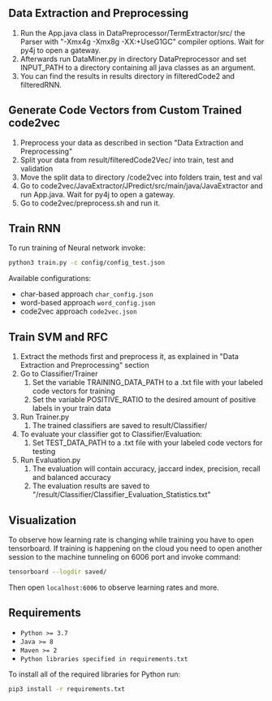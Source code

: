 ## Data Extraction and Preprocessing

1. Run  the App.java class in DataPreprocessor/TermExtractor/src/ the Parser with "-Xmx4g -Xmx8g -XX:+UseG1GC" compiler options. Wait for py4j to open a gateway.
2. Afterwards run DataMiner.py in directory DataPreprocessor and set INPUT_PATH to a directory containing all java classes as an argument.
3. You can find the results in results directory in filteredCode2 and filteredRNN.


## Generate Code Vectors from Custom Trained code2vec

1. Preprocess your data as described in section "Data Extraction and Preprocessing"
2. Split your data from result/filteredCode2Vec/ into train, test and validation
3. Move the split data to directory /code2vec into folders train, test and val
4. Go to code2vec/JavaExtractor/JPredict/src/main/java/JavaExtractor and run App.java. Wait for py4j to open a gateway.
5. Go to code2vec/preprocess.sh and run it.


## Train RNN

To run training of Neural network invoke:

```bash
python3 train.py -c config/config_test.json

```

Available configurations:
- char-based approach `char_config.json`
- word-based approach `word_config.json`
- code2vec approach  `code2vec.json`


## Train SVM and RFC

1. Extract the methods first and preprocess it, as explained in "Data Extraction and Preprocessing" section
2. Go to Classifier/Trainer
   1. Set the variable TRAINING_DATA_PATH to a .txt file with your labeled code vectors for training
   2. Set the variable POSITIVE_RATIO to the desired amount of positive labels in your train data
3. Run Trainer.py
   1. The trained classifiers are saved to result/Classifier/
4. To evaluate your classifier got to Classifier/Evaluation:
   1. Set TEST_DATA_PATH to a .txt file with your labeled code vectors for testing
5. Run Evaluation.py
   1. The evaluation will contain accuracy, jaccard index, precision, recall and balanced accuracy
   2. The evaluation results are saved to "/result/Classifier/Classifier_Evaluation_Statistics.txt"

   
## Visualization

To observe how learning rate is changing while training you have to open tensorboard. If training is happening 
on the cloud you need to open another session to the machine tunneling on 6006 port and invoke command:
```bash
tensorboard --logdir saved/
```
Then open `localhost:6006` to observe learning rates and more.  


## Requirements

- `Python >= 3.7`
- `Java >= 8`
- `Maven >= 2`
- `Python libraries specified in requirements.txt`

To install all of the required libraries for Python run: 
```bash
pip3 install -r requirements.txt
```
